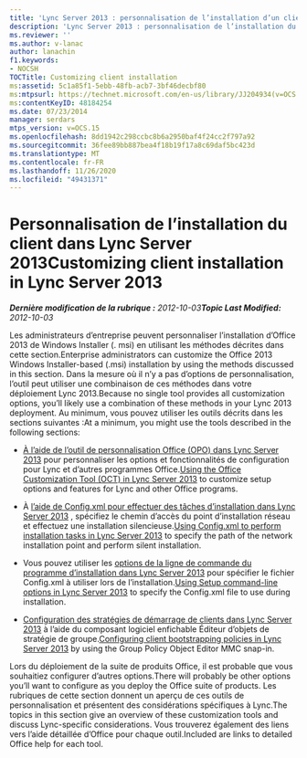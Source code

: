 ```yaml
---
title: 'Lync Server 2013 : personnalisation de l’installation d’un client'
description: 'Lync Server 2013 : personnalisation de l’installation du client.'
ms.reviewer: ''
ms.author: v-lanac
author: lanachin
f1.keywords:
- NOCSH
TOCTitle: Customizing client installation
ms:assetid: 5c1a85f1-5ebb-48fb-acb7-3bf46decbf80
ms:mtpsurl: https://technet.microsoft.com/en-us/library/JJ204934(v=OCS.15)
ms:contentKeyID: 48184254
ms.date: 07/23/2014
manager: serdars
mtps_version: v=OCS.15
ms.openlocfilehash: 8dd1942c298ccbc8b6a2950baf4f24cc2f797a92
ms.sourcegitcommit: 36fee89bb887bea4f18b19f17a8c69daf5bc423d
ms.translationtype: MT
ms.contentlocale: fr-FR
ms.lasthandoff: 11/26/2020
ms.locfileid: "49431371"
---
```

# <a name="customizing-client-installation-in-lync-server-2013"></a><span data-ttu-id="7eba5-103">Personnalisation de l’installation du client dans Lync Server 2013</span><span class="sxs-lookup"><span data-stu-id="7eba5-103">Customizing client installation in Lync Server 2013</span></span>

<div data-xmlns="http://www.w3.org/1999/xhtml">

<div class="topic" data-xmlns="http://www.w3.org/1999/xhtml" data-msxsl="urn:schemas-microsoft-com:xslt" data-cs="https://msdn.microsoft.com/">

<div data-asp="https://msdn2.microsoft.com/asp">



</div>

<div id="mainSection">

<div id="mainBody"><span data-ttu-id="7eba5-104">

<span> </span></span><span class="sxs-lookup"><span data-stu-id="7eba5-104">

<span> </span></span></span>

<span data-ttu-id="7eba5-105">_**Dernière modification de la rubrique :** 2012-10-03_</span><span class="sxs-lookup"><span data-stu-id="7eba5-105">_**Topic Last Modified:** 2012-10-03_</span></span>

<span data-ttu-id="7eba5-106">Les administrateurs d’entreprise peuvent personnaliser l’installation d’Office 2013 de Windows Installer (. msi) en utilisant les méthodes décrites dans cette section.</span><span class="sxs-lookup"><span data-stu-id="7eba5-106">Enterprise administrators can customize the Office 2013 Windows Installer-based (.msi) installation by using the methods discussed in this section.</span></span> <span data-ttu-id="7eba5-107">Dans la mesure où il n’y a pas d’options de personnalisation, l’outil peut utiliser une combinaison de ces méthodes dans votre déploiement Lync 2013.</span><span class="sxs-lookup"><span data-stu-id="7eba5-107">Because no single tool provides all customization options, you’ll likely use a combination of these methods in your Lync 2013 deployment.</span></span> <span data-ttu-id="7eba5-108">Au minimum, vous pouvez utiliser les outils décrits dans les sections suivantes :</span><span class="sxs-lookup"><span data-stu-id="7eba5-108">At a minimum, you might use the tools described in the following sections:</span></span>

  - <span data-ttu-id="7eba5-109">[À l’aide de l’outil de personnalisation Office (OPO) dans Lync Server 2013](lync-server-2013-using-the-office-customization-tool-oct.md) pour personnaliser les options et fonctionnalités de configuration pour Lync et d’autres programmes Office.</span><span class="sxs-lookup"><span data-stu-id="7eba5-109">[Using the Office Customization Tool (OCT) in Lync Server 2013](lync-server-2013-using-the-office-customization-tool-oct.md) to customize setup options and features for Lync and other Office programs.</span></span>

  - <span data-ttu-id="7eba5-110">À [l’aide de Config.xml pour effectuer des tâches d’installation dans Lync Server 2013](lync-server-2013-using-config-xml-to-perform-installation-tasks.md) , spécifiez le chemin d’accès du point d’installation réseau et effectuez une installation silencieuse.</span><span class="sxs-lookup"><span data-stu-id="7eba5-110">[Using Config.xml to perform installation tasks in Lync Server 2013](lync-server-2013-using-config-xml-to-perform-installation-tasks.md) to specify the path of the network installation point and perform silent installation.</span></span>

  - <span data-ttu-id="7eba5-111">Vous pouvez utiliser les [options de la ligne de commande du programme d’installation dans Lync Server 2013](lync-server-2013-using-setup-command-line-options.md) pour spécifier le fichier Config.xml à utiliser lors de l’installation.</span><span class="sxs-lookup"><span data-stu-id="7eba5-111">[Using Setup command-line options in Lync Server 2013](lync-server-2013-using-setup-command-line-options.md) to specify the Config.xml file to use during installation.</span></span>

  - <span data-ttu-id="7eba5-112">[Configuration des stratégies de démarrage de clients dans Lync Server 2013](lync-server-2013-configuring-client-bootstrapping-policies.md) à l’aide du composant logiciel enfichable Éditeur d’objets de stratégie de groupe.</span><span class="sxs-lookup"><span data-stu-id="7eba5-112">[Configuring client bootstrapping policies in Lync Server 2013](lync-server-2013-configuring-client-bootstrapping-policies.md) by using the Group Policy Object Editor MMC snap-in.</span></span>

<span data-ttu-id="7eba5-113">Lors du déploiement de la suite de produits Office, il est probable que vous souhaitiez configurer d’autres options.</span><span class="sxs-lookup"><span data-stu-id="7eba5-113">There will probably be other options you’ll want to configure as you deploy the Office suite of products.</span></span> <span data-ttu-id="7eba5-114">Les rubriques de cette section donnent un aperçu de ces outils de personnalisation et présentent des considérations spécifiques à Lync.</span><span class="sxs-lookup"><span data-stu-id="7eba5-114">The topics in this section give an overview of these customization tools and discuss Lync-specific considerations.</span></span> <span data-ttu-id="7eba5-115">Vous trouverez également des liens vers l’aide détaillée d’Office pour chaque outil.</span><span class="sxs-lookup"><span data-stu-id="7eba5-115">Included are links to detailed Office help for each tool.</span></span>

<span data-ttu-id="7eba5-116"></div>

<span> </span>

</div>

</div>

</span><span class="sxs-lookup"><span data-stu-id="7eba5-116"></div>

<span> </span>

</div>

</div>

</span></span></div>

